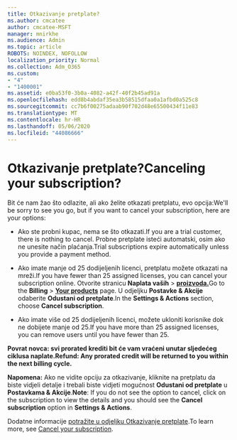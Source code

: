 ```yaml
---
title: Otkazivanje pretplate?
ms.author: cmcatee
author: cmcatee-MSFT
manager: mnirkhe
ms.audience: Admin
ms.topic: article
ROBOTS: NOINDEX, NOFOLLOW
localization_priority: Normal
ms.collection: Adm_O365
ms.custom:
- "4"
- "1400001"
ms.assetid: e0ba53f0-3b0a-4082-a42f-40f2b45ad91a
ms.openlocfilehash: edd8b4abdaf35ea3b58515dfaa0a1afbd0a525c8
ms.sourcegitcommit: cc7b6f00275adaab90f702d48e65500434f11e83
ms.translationtype: MT
ms.contentlocale: hr-HR
ms.lasthandoff: 05/06/2020
ms.locfileid: "44086666"
---
```

# <a name="canceling-your-subscription"></a><span data-ttu-id="be89f-102">Otkazivanje pretplate?</span><span class="sxs-lookup"><span data-stu-id="be89f-102">Canceling your subscription?</span></span>

<span data-ttu-id="be89f-103">Bit će nam žao što odlazite, ali ako želite otkazati pretplatu, evo opcija:</span><span class="sxs-lookup"><span data-stu-id="be89f-103">We'll be sorry to see you go, but if you want to cancel your subscription, here are your options:</span></span>
  
- <span data-ttu-id="be89f-104">Ako ste probni kupac, nema se što otkazati.</span><span class="sxs-lookup"><span data-stu-id="be89f-104">If you are a trial customer, there is nothing to cancel.</span></span> <span data-ttu-id="be89f-105">Probne pretplate isteći automatski, osim ako ne unesite način plaćanja.</span><span class="sxs-lookup"><span data-stu-id="be89f-105">Trial subscriptions expire automatically unless you provide a payment method.</span></span>

- <span data-ttu-id="be89f-106">Ako imate manje od 25 dodijeljenih licenci, pretplatu možete otkazati na mreži.</span><span class="sxs-lookup"><span data-stu-id="be89f-106">If you have fewer than 25 assigned licenses, you can cancel your subscription online.</span></span> <span data-ttu-id="be89f-107">Otvorite stranicu **Naplata vaših** \> **[proizvoda.](https://go.microsoft.com/fwlink/p/?linkid=842054)**</span><span class="sxs-lookup"><span data-stu-id="be89f-107">Go to the **Billing** \> **[Your products](https://go.microsoft.com/fwlink/p/?linkid=842054)** page.</span></span> <span data-ttu-id="be89f-108">U odjeljku **Postavke & Akcije** odaberite **Odustani od pretplate**.</span><span class="sxs-lookup"><span data-stu-id="be89f-108">In the **Settings & Actions** section, choose **Cancel subscription**.</span></span>

- <span data-ttu-id="be89f-109">Ako imate više od 25 dodijeljenih licenci, možete ukloniti korisnike dok ne dobijete manje od 25.</span><span class="sxs-lookup"><span data-stu-id="be89f-109">If you have more than 25 assigned licenses, you can remove users until you have fewer than 25.</span></span>
  
<span data-ttu-id="be89f-110">**Povrat novca: svi prorated krediti bit će vam vraćeni unutar sljedećeg ciklusa naplate.**</span><span class="sxs-lookup"><span data-stu-id="be89f-110">**Refund: Any prorated credit will be returned to you within the next billing cycle.**</span></span> 

<span data-ttu-id="be89f-111">**Napomena:** Ako ne vidite opciju za otkazivanje, kliknite na pretplatu da biste vidjeli detalje i trebali biste vidjeti mogućnost **Odustani od pretplate** u **Postavkama & Akcije**.</span><span class="sxs-lookup"><span data-stu-id="be89f-111">**Note**: If you do not see the option to cancel, click on the subscription to view the details and you should see the **Cancel subscription** option in **Settings & Actions**.</span></span> 

<span data-ttu-id="be89f-112">Dodatne informacije [potražite u odjeljku Otkazivanje pretplate](https://docs.microsoft.com/office365/admin/subscriptions-and-billing/cancel-your-subscription).</span><span class="sxs-lookup"><span data-stu-id="be89f-112">To learn more, see [Cancel your subscription](https://docs.microsoft.com/office365/admin/subscriptions-and-billing/cancel-your-subscription).</span></span>
